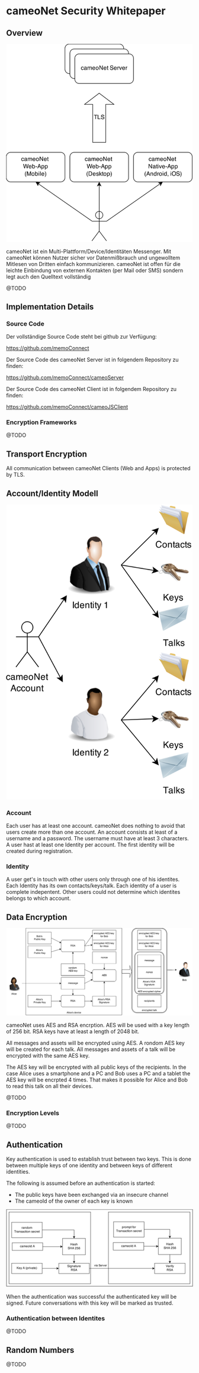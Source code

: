 # cameoNet Security Whitepaper #

## Overview ##

![cameoNet Overview](images/cameoNetOverview.png)

cameoNet ist ein Multi-Plattform/Device/Identitäten Messenger. Mit cameoNet können Nutzer sicher vor Datenmißbrauch und ungewolltem Mitlesen von Dritten einfach kommunizieren. 
cameoNet ist offen für die leichte Einbindung von externen Kontakten (per Mail oder SMS) sondern legt auch den Quelltext vollständig 

@TODO 

## Implementation Details ##

### Source Code ###

Der vollständige Source Code steht bei github zur Verfügung:

<https://github.com/memoConnect>

Der Source Code des cameoNet Server ist in folgendem Repository zu finden:

<https://github.com/memoConnect/cameoServer>

Der Source Code des cameoNet Client ist in folgendem Repository zu finden:

<https://github.com/memoConnect/cameoJSClient>

### Encryption Frameworks ##

@TODO 

## Transport Encryption ##

All communication between cameoNet Clients (Web and Apps) is protected by TLS. 

## Account/Identity Modell ##

![cameoNet Identitites](images/cameoNetIdentitites.png)

### Account ###

Each user has at least one account. cameoNet does nothing to avoid that users create more than one account.
An account consists at least of a username and a password. The username must have at least 3 characters.
A user hast at least one Identity per account. The first identity will be created during registration.   

### Identity ###

A user get's in touch with other users only through one of his identites. Each Identity has its own contacts/keys/talk. Each identity of a user is complete indepentent. Other users could not determine which identites belongs to which account.

## Data Encryption ###

![cameoNet Crypto System](images/cameoNetCryptoSystem.png)

cameoNet uses AES and RSA encrption. AES will be used with a key length of 256 bit. RSA keys have at least a length of 2048 bit. 

All messages and assets will be encrypted using AES. A rondom AES key will be created for each talk. All messages and assets of a talk will be encrypted with the same AES key. 

The AES key will be encrypted with all public keys of the recipients. In the case Alice uses a smartphone and a PC and Bob uses a PC and a tablet the AES key will be encrpted 4 times. That makes it possible for Alice and Bob to read this talk on all their devices.

@TODO

### Encryption Levels ### 

@TODO 
	
## Authentication ##

Key authentication is used to establish trust between two keys. This is done between multiple keys of one identity and between keys of different identities. 

The following is assumed before an authentication is started:
* The public keys have been exchanged via an insecure channel
* The cameoId of the owner of each key is known

![Handshake](images/Handshake.png)

When the authentication was successful the authenticated key will be signed. Future conversations with this key will be marked as trusted.

### Authentication between Identites ###

@TODO

## Random Numbers ##

@TODO 
